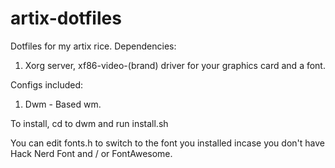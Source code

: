 # artix-dotfiles
Dotfiles for my artix rice.
Dependencies:
1. Xorg server, xf86-video-(brand) driver for your graphics card and a font. 


Configs included:
1. Dwm - Based wm.

To install, cd to dwm and run install.sh

You can edit fonts.h to switch to the font you installed incase you don't have Hack Nerd Font and / or FontAwesome.
